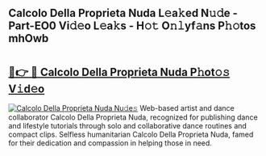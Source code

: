 ## Calcolo Della Proprieta Nuda L𝚎a𝚔ed N𝚞𝚍e - Part-EO0 Vi𝚍𝚎o L𝚎a𝚔s - H𝚘𝚝 O𝚗𝚕yf𝚊ns P𝚑𝚘tos mhOwb

# <h2><a href="http://kf8plo.oniu.top/?m=Calcolo+Della+Proprieta+Nuda">🔗👉 🔴 Calcolo Della Proprieta Nuda P𝚑ot𝚘𝚜 V𝚒d𝚎o</a></h2>

[![Calcolo Della Proprieta Nuda Nu𝚍e𝚜](https://i.imgur.com/0qMVB7G.gif)](http://kf8plo.oniu.top/?m=Calcolo+Della+Proprieta+Nuda)
Web-based artist and dance collaborator Calcolo Della Proprieta Nuda, recognized for publishing dance and lifestyle tutorials through solo and collaborative dance routines and compact clips. Selfless humanitarian Calcolo Della Proprieta Nuda, famed for their dedication and compassion in helping those in need.  
